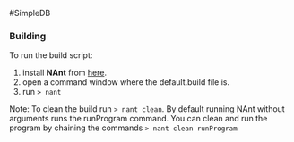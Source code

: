 #SimpleDB
### Building

To run the build script:

1. install **NAnt** from [here](http://nant.sourceforge.net/).
2. open a command window where the default.build file is.
3. run ```> nant```

Note: To clean the build run ```> nant clean```. By default running NAnt without arguments runs the runProgram command.
You can clean and run the program by chaining the commands ```> nant clean runProgram```